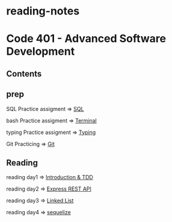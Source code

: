 # reading-notes


# Code 401 - Advanced Software Development

## Contents

## prep

SQL Practice assigment => [SQL](/SQL.md) 

bash Practice assigment => [Terminal](/TERMINAL.md)

typing Practice assigment => [Typing](/Typing.md)

Git Practicing => [Git](/Git.md)

## Reading

reading day1  => [Introduction & TDD](/TDD.md)

reading day2 => [Express REST API](/ExpressRestApi.md)

reading day3 => [Linked List](/linkedList.md)

reading day4 => [sequelize](/sequelize.md)

